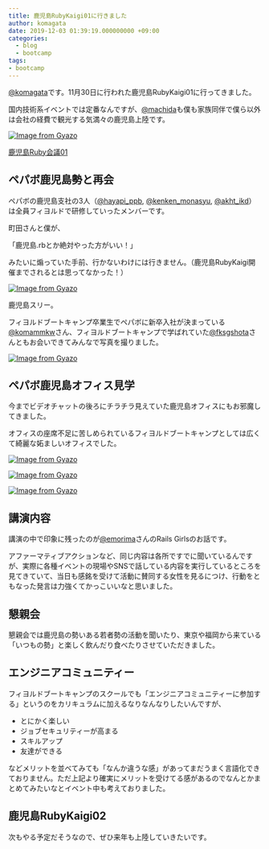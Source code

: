 ```yaml
---
title: 鹿児島RubyKaigi01に行きました
author: komagata
date: 2019-12-03 01:39:19.000000000 +09:00
categories:
  - blog
  - bootcamp
tags:
- bootcamp
---
```

[@komagata](https://twitter.com/komagata)です。11月30日に行われた鹿児島RubyKaigi01に行ってきました。

国内技術系イベントでは定番なんですが、[@machida](https://twitter.com/machida)も僕も家族同伴で僕ら以外は会社の経費で観光する気満々の鹿児島上陸です。

[![Image from Gyazo](https://i.gyazo.com/5a61abecd24a5b93e909e879044c7abd.png)](https://k-ruby.github.io/kagoshima-rubykaigi01/)

[鹿児島Ruby会議01](https://k-ruby.github.io/kagoshima-rubykaigi01/)

## ペパボ鹿児島勢と再会

ペパボの鹿児島支社の3人（[@hayapi\_ppb](https://twitter.com/hayapi_ppb), [@kenken\_monasyu](https://twitter.com/kenken_monasyu), [@akht\_ikd](https://twitter.com/akht_ikd)）は全員フィヨルドで研修していったメンバーです。

町田さんと僕が、

「鹿児島.rbとか絶対やった方がいい！」

みたいに煽っていた手前、行かないわけには行きません。（鹿児島RubyKaigi開催までされるとは思ってなかった！）

[![Image from Gyazo](https://i.gyazo.com/81b1a5558d0af6b96f19af09214cb53f.jpg)](https://gyazo.com/81b1a5558d0af6b96f19af09214cb53f)

鹿児島スリー。

フィヨルドブートキャンプ卒業生でペパボに新卒入社が決まっている[@komammkw](https://twitter.com/komammkw)さん、フィヨルドブートキャンプで学ばれていた[@fksgshota](https://twitter.com/fksgshota)さんともお会いできてみんなで写真を撮りました。

[![Image from Gyazo](https://i.gyazo.com/8aeeb417f1908a86824e1e05cd6f0071.jpg)](https://gyazo.com/8aeeb417f1908a86824e1e05cd6f0071)

## ペパボ鹿児島オフィス見学

今までビデオチャットの後ろにチラチラ見えていた鹿児島オフィスにもお邪魔してきました。

オフィスの座席不足に苦しめられているフィヨルドブートキャンプとしては広くて綺麗な妬ましいオフィスでした。

[![Image from Gyazo](https://i.gyazo.com/7bbd9534a25300e45833760514908009.jpg)](https://gyazo.com/7bbd9534a25300e45833760514908009)

[![Image from Gyazo](https://i.gyazo.com/47c2b0f07c31bd078ab503dbc1caad75.jpg)](https://gyazo.com/47c2b0f07c31bd078ab503dbc1caad75)

[![Image from Gyazo](https://i.gyazo.com/240413e9248d4dc6bcad1a13cd327b0e.jpg)](https://gyazo.com/240413e9248d4dc6bcad1a13cd327b0e)

## 講演内容

講演の中で印象に残ったのが[@emorima](https://twitter.com/emorima)さんのRails Girlsのお話です。

アファーマティブアクションなど、同じ内容は各所ですでに聞いているんですが、実際に各種イベントの現場やSNSで話している内容を実行しているところを見てきていて、当日も感銘を受けて活動に賛同する女性を見るにつけ、行動をともなった発言は力強くてかっこいいなと思いました。

## 懇親会

懇親会では鹿児島の勢いある若者勢の活動を聞いたり、東京や福岡から来ている「いつもの勢」と楽しく飲んだり食べたりさせていただきました。

## エンジニアコミュニティー

フィヨルドブートキャンプのスクールでも「エンジニアコミュニティーに参加する」というのをカリキュラムに加えるなりなんなりしたいんですが、

- とにかく楽しい
- ジョブセキュリティーが高まる
- スキルアップ
- 友達ができる

などメリットを並べてみても「なんか違うな感」があってまだうまく言語化できておりません。ただ上記より確実にメリットを受けてる感があるのでなんとかまとめてみたいなとイベント中も考えておりました。

## 鹿児島RubyKaigi02

次もやる予定だそうなので、ぜひ来年も上陸していきたいです。